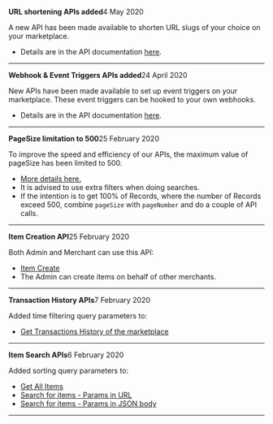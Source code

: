 <p class="changelog-title"><span><strong>URL shortening APIs added</strong></span><span class="pull-right">4 May 2020</span></p>

A new API has been made available to shorten URL slugs of your choice on your marketplace.
* Details are in the API documentation [here](https://apiv2.arcadier.com/?version=latest#4b934939-cd65-4ed0-aee9-3b15de47904b).

---

<p class="changelog-title"><span><strong>Webhook & Event Triggers APIs added</strong></span><span class="pull-right">24 April 2020</span></p>

New APIs have been made available to set up event triggers on your marketplace. These event triggers can be hooked to your own webhooks.
* Details are in the API documentation [here](https://apiv2.arcadier.com/?version=latest#cda751b9-e7a4-4d50-b660-72ec9cd4d4f0).

---

<p class="changelog-title"><span><strong>PageSize limitation to 500</strong></span><span class="pull-right">25 February 2020</span></p>

To improve the speed and efficiency of our APIs, the maximum value of pageSize has been limited to 500. 
* [More details here.](https://apiv2.arcadier.com/?version=latest#pagination)
* It is advised to use extra filters when doing searches.
* If the intention is to get 100% of Records, where the number of Records exceed 500, combine `pageSize` with `pageNumber` and do a couple of API calls.

---

<p class="changelog-title"><span><strong>Item Creation API</strong></span><span class="pull-right">25 February 2020</span></p>

Both Admin and Merchant can use this API:
* [Item Create](https://apiv2.arcadier.com/?version=latest#03d18078-0f46-4c84-b9ff-c464c7853580)
* The Admin can create items on behalf of other merchants.

---

<p class="changelog-title"><span><strong>Transaction History APIs</strong></span><span class="pull-right">7 February 2020</span></p>

Added time filtering query parameters to:
* [Get Transactions History of the marketplace](https://apiv2.arcadier.com/?version=latest#fd876791-d71f-43bd-be02-bfe6bf17747a)

---

<p class="changelog-title"><span><strong>Item Search APIs</strong></span><span class="pull-right">6 February 2020</span></p>

Added sorting query parameters to:
* [Get All Items](https://apiv2.arcadier.com/?version=latest#c06e85df-93f9-446c-a9b2-426296185d0d)
* [Search for items - Params in URL](https://apiv2.arcadier.com/?version=latest#c6d3c581-2556-4cb0-a7f1-daed8733f9fd)
* [Search for items - Params in JSON body](https://apiv2.arcadier.com/?version=latest#61b718db-2d07-4af1-992d-520c0fe259c0)

---
